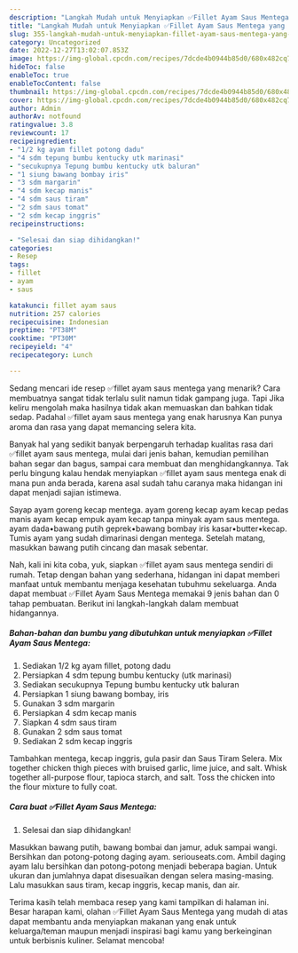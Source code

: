 ```yaml
---
description: "Langkah Mudah untuk Menyiapkan ✅️Fillet Ayam Saus Mentega yang Bisa Manjain Lidah, Buat Buka Puasa}"
title: "Langkah Mudah untuk Menyiapkan ✅️Fillet Ayam Saus Mentega yang Bisa Manjain Lidah, Buat Buka Puasa}"
slug: 355-langkah-mudah-untuk-menyiapkan-fillet-ayam-saus-mentega-yang-bisa-manjain-lidah-buat-buka-puasa
category: Uncategorized
date: 2022-12-27T13:02:07.853Z
image: https://img-global.cpcdn.com/recipes/7dcde4b0944b85d0/680x482cq70/fillet-ayam-saus-mentega-foto-resep-utama.jpg
hideToc: false
enableToc: true
enableTocContent: false
thumbnail: https://img-global.cpcdn.com/recipes/7dcde4b0944b85d0/680x482cq70/fillet-ayam-saus-mentega-foto-resep-utama.jpg
cover: https://img-global.cpcdn.com/recipes/7dcde4b0944b85d0/680x482cq70/fillet-ayam-saus-mentega-foto-resep-utama.jpg
author: Admin
authorAv: notfound
ratingvalue: 3.8
reviewcount: 17
recipeingredient:
- "1/2 kg ayam fillet potong dadu"
- "4 sdm tepung bumbu kentucky utk marinasi"
- "secukupnya Tepung bumbu kentucky utk baluran"
- "1 siung bawang bombay iris"
- "3 sdm margarin"
- "4 sdm kecap manis"
- "4 sdm saus tiram"
- "2 sdm saus tomat"
- "2 sdm kecap inggris"
recipeinstructions:

- "Selesai dan siap dihidangkan!"
categories:
- Resep
tags:
- fillet
- ayam
- saus

katakunci: fillet ayam saus 
nutrition: 257 calories
recipecuisine: Indonesian
preptime: "PT38M"
cooktime: "PT30M"
recipeyield: "4"
recipecategory: Lunch

---
```



Sedang mencari ide resep ✅️fillet ayam saus mentega yang menarik? Cara membuatnya sangat tidak terlalu sulit namun tidak gampang juga. Tapi Jika keliru mengolah maka hasilnya tidak akan memuaskan dan bahkan tidak sedap. Padahal ✅️fillet ayam saus mentega yang enak harusnya Kan punya aroma dan rasa yang dapat memancing selera kita.


Banyak hal yang sedikit banyak berpengaruh terhadap kualitas rasa dari ✅️fillet ayam saus mentega, mulai dari jenis bahan, kemudian pemilihan bahan segar dan bagus, sampai cara membuat dan menghidangkannya. Tak perlu bingung kalau hendak menyiapkan ✅️fillet ayam saus mentega enak di mana pun anda berada, karena asal sudah tahu caranya maka hidangan ini dapat menjadi sajian istimewa.

Sayap ayam goreng kecap mentega. ayam goreng kecap ayam kecap pedas manis ayam kecap empuk ayam kecap tanpa minyak ayam saus mentega. ayam dada•bawang putih geprek•bawang bombay iris kasar•butter•kecap. Tumis ayam yang sudah dimarinasi dengan mentega. Setelah matang, masukkan bawang putih cincang dan masak sebentar.


Nah, kali ini kita coba, yuk, siapkan ✅️fillet ayam saus mentega sendiri di rumah. Tetap dengan bahan yang sederhana, hidangan ini dapat memberi manfaat untuk membantu menjaga kesehatan tubuhmu sekeluarga. Anda dapat membuat ✅️Fillet Ayam Saus Mentega memakai 9 jenis bahan dan 0 tahap pembuatan. Berikut ini langkah-langkah dalam membuat hidangannya.

<!--inarticleads1-->

##### Bahan-bahan dan bumbu yang dibutuhkan untuk menyiapkan ✅️Fillet Ayam Saus Mentega:

1. Sediakan 1/2 kg ayam fillet, potong dadu
1. Persiapkan 4 sdm tepung bumbu kentucky (utk marinasi)
1. Sediakan secukupnya Tepung bumbu kentucky utk baluran
1. Persiapkan 1 siung bawang bombay, iris
1. Gunakan 3 sdm margarin
1. Persiapkan 4 sdm kecap manis
1. Siapkan 4 sdm saus tiram
1. Gunakan 2 sdm saus tomat
1. Sediakan 2 sdm kecap inggris


Tambahkan mentega, kecap inggris, gula pasir dan Saus Tiram Selera. Mix together chicken thigh pieces with bruised garlic, lime juice, and salt. Whisk together all-purpose flour, tapioca starch, and salt. Toss the chicken into the flour mixture to fully coat. 

<!--inarticleads2-->

##### Cara buat ✅️Fillet Ayam Saus Mentega:


1. Selesai dan siap dihidangkan!

Masukkan bawang putih, bawang bombai dan jamur, aduk sampai wangi. Bersihkan dan potong-potong daging ayam. seriouseats.com. Ambil daging ayam lalu bersihkan dan potong-potong menjadi beberapa bagian. Untuk ukuran dan jumlahnya dapat disesuaikan dengan selera masing-masing. Lalu masukkan saus tiram, kecap inggris, kecap manis, dan air. 

Terima kasih telah membaca resep yang kami tampilkan di halaman ini. Besar harapan kami, olahan ✅️Fillet Ayam Saus Mentega yang mudah di atas dapat membantu anda menyiapkan makanan yang enak untuk keluarga/teman maupun menjadi inspirasi bagi kamu yang berkeinginan untuk berbisnis kuliner. Selamat mencoba!
